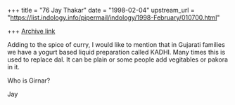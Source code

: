 +++
title = "76 Jay Thakar"
date = "1998-02-04"
upstream_url = "https://list.indology.info/pipermail/indology/1998-February/010700.html"

+++
[Archive link](https://list.indology.info/pipermail/indology/1998-February/010700.html)

Adding to the spice of curry, I would like to mention that in Gujarati
families we have a yogurt based liquid preparation called KADHI. Many times
this is used to replace dal. It can be plain or some people add vegitables
or pakora in it.

Who is Girnar?

Jay



